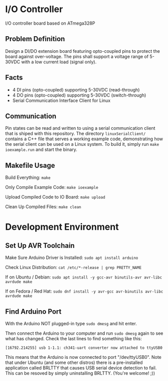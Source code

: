 # I/O Controller
I/O controller board based on ATmega328P


## Problem Definition
Design a DI/DO extension board featuring opto-coupled pins to protect the board against over-voltage. The pins shall support a voltage range of 5-30VDC with a low current load (signal only).


## Facts
* 4 DI pins (opto-coupled) supporting 5-30VDC (read-through)
* 4 DO pins (opto-coupled) supporting 5-30VDC (switch-through)
* Serial Communication Interface Client for Linux


## Communication
Pin states can be read and written to using a serial communication client that is shiped with this repository. The directory ```linuxSerialClient/``` contains a C++ file that serves a working example code, demonstrating how the serial client can be used on a Linux system. To build it, simply run ```make ioexample.run``` and start the binary.


## Makefile Usage

Build Everything: ```make```

Only Compile Example Code: ```make ioexample```

Upload Compiled Code to IO Board: ```make upload```

Clean Up Compiled Files: ```make clean```





# Development Environment


## Set Up AVR Toolchain

Make Sure Arduino Driver is Installed: 
```sudo apt install arduino```

Check Linux Distribution: 
```cat /etc/*-release | grep PRETTY_NAME```

If on Ubuntu / Debian: 
```sudo apt install -y gcc-avr binutils-avr avr-libc avrdude make```

If on Fedora / Red Hat: 
```sudo dnf install -y avr-gcc avr-binutils avr-libc avrdude make```


## Find Arduino Port

With the Arduino NOT plugged-in type ```sudo dmesg``` and hit enter.

Then connect the Arduino to your computer and run ```sudo dmesg``` again to see what has changed. Check the last lines to find something like this: 

```[16792.214255] usb 1-1.1: ch341-uart converter now attached to ttyUSB0```

This means that the Arduino is now connected to port "/dev/ttyUSB0". Note that under Ubuntu (and some other distros) there is a pre-installed application called BRLTTY that causes USB serial device detection to fail. This can be resoved by simply uninstalling BRLTTY. (You're welcome! ;)) 

